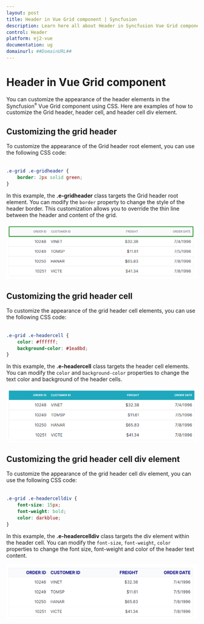 ```yaml
---
layout: post
title: Header in Vue Grid component | Syncfusion
description: Learn here all about Header in Syncfusion Vue Grid component of Syncfusion Essential JS 2 and more.
control: Header 
platform: ej2-vue
documentation: ug
domainurl: ##DomainURL##
---
```


# Header in Vue Grid component

You can customize the appearance of the header elements in the Syncfusion<sup style="font-size:70%">&reg;</sup> Vue Grid component using CSS. Here are examples of how to customize the Grid header, header cell, and header cell div element.

## Customizing the grid header

To customize the appearance of the Grid header root element, you can use the following CSS code:

```css

.e-grid .e-gridheader {
    border: 2px solid green;
}
```
In this example, the **.e-gridheader** class targets the Grid header root element. You can modify the `border` property to change the style of the header border. This customization allows you to override the thin line between the header and content of the grid.

![Grid header](../images/grid-header.png)

## Customizing the grid header cell

To customize the appearance of the grid header cell elements, you can use the following CSS code:

```css

.e-grid .e-headercell {
    color: #ffffff;
    background-color: #1ea8bd;
}

```
In this example, the **.e-headercell** class targets the header cell elements. You can modify the `color` and `background-color` properties to change the text color and background of the header cells.

![Grid header cell](../images/grid-header-cell.png)

## Customizing the grid header cell div element

To customize the appearance of the grid header cell div element, you can use the following CSS code:

```css

.e-grid .e-headercelldiv {
    font-size: 15px;
    font-weight: bold;
    color: darkblue;
}
```
In this example, the **.e-headercelldiv** class targets the div element within the header cell. You can modify the `font-size`, `font-weight`, `color` properties to change the font size, font-weight and color of the header text content.

![Grid header cell div element](../images/grid-header-cell-div-element.png)